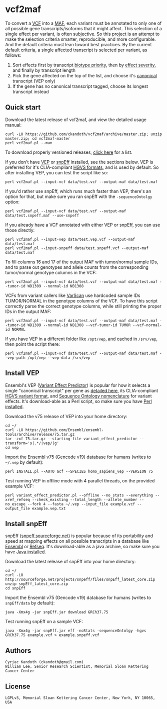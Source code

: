 vcf2maf
=======

To convert a [VCF](http://samtools.github.io/hts-specs/) into a [MAF](https://wiki.nci.nih.gov/x/eJaPAQ), each variant must be annotated to only one of all possible gene transcripts/isoforms that it might affect. This selection of a single effect per variant, is often subjective. So this project is an attempt to make the selection criteria smarter, reproducible, and more configurable. And the default criteria must lean toward best practices. By the current default criteria, a single affected transcript is selected per variant, as follows:
 1. Sort effects first by transcript [biotype priority](https://github.com/ckandoth/vcf2maf/blob/master/vcf2maf.pl#L398), then by [effect severity](https://github.com/ckandoth/vcf2maf/blob/master/vcf2maf.pl#L350), and finally by transcript length
 2. Pick the gene affected on the top of the list, and choose it's [canonical](http://www.ensembl.org/Help/Glossary?id=346) transcript (VEP only)
 3. If the gene has no canonical transcript tagged, choose its longest transcript instead

Quick start
-----------

Download the latest release of vcf2maf, and view the detailed usage manual:

    curl -LO https://github.com/ckandoth/vcf2maf/archive/master.zip; unzip master.zip; cd vcf2maf-master
    perl vcf2maf.pl --man

To download properly versioned releases, [click here](https://github.com/ckandoth/vcf2maf/releases) for a list.

If you don't have [VEP](http://useast.ensembl.org/info/docs/tools/vep/index.html) or [snpEff](http://snpeff.sourceforge.net/) installed, see the sections below. VEP is preferred for it's CLIA-compliant [HGVS formats](http://www.hgvs.org/mutnomen/recs.html), and is used by default. So after installing VEP, you can test the script like so:

    perl vcf2maf.pl --input-vcf data/test.vcf --output-maf data/test.maf

If you'd rather use snpEff, which runs much faster than VEP, there's an option for that, but make sure you ran snpEff with the `-sequenceOntolgy` option:

    perl vcf2maf.pl --input-vcf data/test.vcf --output-maf data/test.snpeff.maf --use-snpeff

If you already have a VCF annotated with either VEP or snpEff, you can use those directly:

    perl vcf2maf.pl --input-vep data/test.vep.vcf --output-maf data/test.maf
    perl vcf2maf.pl --input-snpeff data/test.snpeff.vcf --output-maf data/test.maf

To fill columns 16 and 17 of the output MAF with tumor/normal sample IDs, and to parse out genotypes and allele counts from the corresponding tumor/normal genotype columns in the VCF:

    perl vcf2maf.pl --input-vcf data/test.vcf --output-maf data/test.maf --tumor-id WD1309 --normal-id NB1308

VCFs from variant callers like [VarScan](http://varscan.sourceforge.net/somatic-calling.html#somatic-output) use hardcoded sample IDs TUMOR/NORMAL in the genotype columns of the VCF. To have this script correctly parse the correct genotype columns, while still printing the proper IDs in the output MAF:

    perl vcf2maf.pl --input-vcf data/test.vcf --output-maf data/test.maf --tumor-id WD1309 --normal-id NB1308 --vcf-tumor-id TUMOR --vcf-normal-id NORMAL

If you have VEP in a different folder like `/opt/vep`, and cached in `/srv/vep`, then point the script there:

    perl vcf2maf.pl --input-vcf data/test.vcf --output-maf data/test.maf --vep-path /opt/vep --vep-data /srv/vep

Install VEP
-----------

Ensembl's VEP ([Variant Effect Predictor](http://useast.ensembl.org/info/docs/tools/vep/index.html)) is popular for how it selects a single "canonical transcript" per gene as [detailed here](http://useast.ensembl.org/Help/Glossary?id=346), its CLIA-compliant [HGVS variant format](http://www.hgvs.org/mutnomen/recs.html), and [Sequence Ontology nomenclature](http://useast.ensembl.org/info/genome/variation/predicted_data.html#consequences) for variant effects. It's download-able as a Perl script, so make sure you have [Perl installed](http://www.perl.org/get.html).

Download the v75 release of VEP into your home directory:

    cd ~/
    curl -LO https://github.com/Ensembl/ensembl-tools/archive/release/75.tar.gz
    tar -zxf 75.tar.gz --starting-file variant_effect_predictor --transform='s|.*/|vep/|g'
    cd vep

Import the Ensembl v75 (Gencode v19) database for humans (writes to `~/.vep` by default):

    perl INSTALL.pl --AUTO acf --SPECIES homo_sapiens_vep --VERSION 75

Test running VEP in offline mode with 4 parallel threads, on the provided example VCF:

    perl variant_effect_predictor.pl --offline --no_stats --everything --xref_refseq --check_existing --total_length --allele_number --no_escape --fork 4 --fasta ~/.vep --input_file example.vcf --output_file example.vep.txt

Install snpEff
--------------

snpEff ([snpeff.sourceforge.net](http://snpeff.sourceforge.net/)) is popular because of its portability and speed at mapping effects on all possible transcripts in a database like [Ensembl](http://useast.ensembl.org/Homo_sapiens/Info/Annotation) or [Refseq](http://www.ncbi.nlm.nih.gov/refseq/). It's download-able as a java archive, so make sure you have [Java installed](https://www.java.com/en/download/help/download_options.xml).

Download the latest release of snpEff into your home directory:

    cd ~/
    curl -LO http://sourceforge.net/projects/snpeff/files/snpEff_latest_core.zip
    unzip snpEff_latest_core.zip
    cd snpEff

Import the Ensembl v75 (Gencode v19) database for humans (writes to `snpEff/data` by default):

    java -Xmx4g -jar snpEff.jar download GRCh37.75

Test running snpEff on a sample VCF:

    java -Xmx4g -jar snpEff.jar eff -noStats -sequenceOntolgy -hgvs GRCh37.75 example.vcf > example.snpeff.vcf

Authors
-------

    Cyriac Kandoth (ckandoth@gmail.com)
    William Lee, Senior Research Scientist, Memorial Sloan Kettering Cancer Center

License
-------

    LGPLv3, Memorial Sloan Kettering Cancer Center, New York, NY 10065, USA

